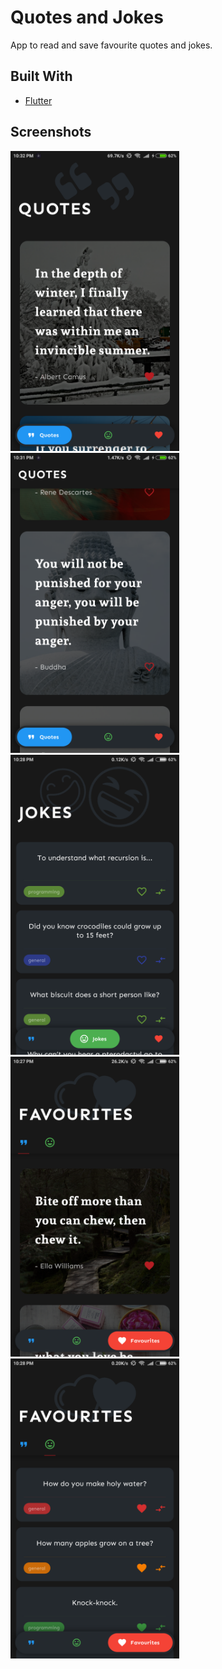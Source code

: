# Quotes and Jokes

App to read and save favourite quotes and jokes.

## Built With

- [Flutter](https://flutter.dev)

## Screenshots

<img height="480px" src="screenshots/1.png"> <img height="480px" src="screenshots/2.png"> <img height="480px" src="screenshots/3.png"> <img height="480px" src="screenshots/4.png"> <img height="480px" src="screenshots/5.png">
